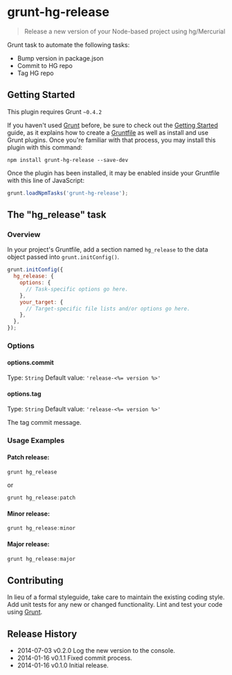 # grunt-hg-release

> Release a new version of your Node-based project using hg/Mercurial

Grunt task to automate the following tasks:
- Bump version in package.json
- Commit to HG repo
- Tag HG repo

## Getting Started
This plugin requires Grunt `~0.4.2`

If you haven't used [Grunt](http://gruntjs.com/) before, be sure to check out the [Getting Started](http://gruntjs.com/getting-started) guide, as it explains how to create a [Gruntfile](http://gruntjs.com/sample-gruntfile) as well as install and use Grunt plugins. Once you're familiar with that process, you may install this plugin with this command:

```shell
npm install grunt-hg-release --save-dev
```

Once the plugin has been installed, it may be enabled inside your Gruntfile with this line of JavaScript:

```js
grunt.loadNpmTasks('grunt-hg-release');
```

## The "hg_release" task

### Overview
In your project's Gruntfile, add a section named `hg_release` to the data object passed into `grunt.initConfig()`.

```js
grunt.initConfig({
  hg_release: {
    options: {
      // Task-specific options go here.
    },
    your_target: {
      // Target-specific file lists and/or options go here.
    },
  },
});
```

### Options

#### options.commit
Type: `String`
Default value: `'release-<%= version %>'`

#### options.tag
Type: `String`
Default value: `'release-<%= version %>'`

The tag commit message.

### Usage Examples

#### Patch release:
```js
grunt hg_release
```

or

```js
grunt hg_release:patch
```

#### Minor release:
```js
grunt hg_release:minor
```

#### Major release:
```js
grunt hg_release:major
```

## Contributing
In lieu of a formal styleguide, take care to maintain the existing coding style. Add unit tests for any new or changed functionality. Lint and test your code using [Grunt](http://gruntjs.com/).

## Release History
* 2014-07-03	v0.2.0	Log the new version to the console.
* 2014-01-16	v0.1.1	Fixed commit process.
* 2014-01-16	v0.1.0	Initial release.